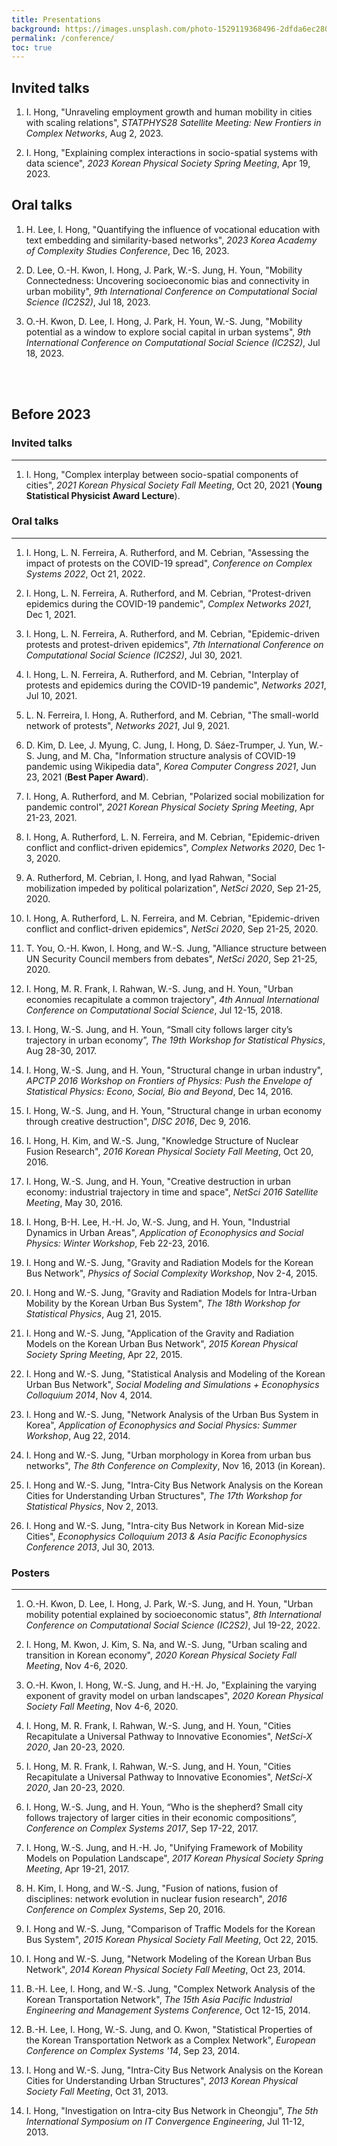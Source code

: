 ```yaml
---
title: Presentations
background: https://images.unsplash.com/photo-1529119368496-2dfda6ec2804?ixlib=rb-1.2.1&ixid=eyJhcHBfaWQiOjEyMDd9&auto=format&fit=crop&w=1000
permalink: /conference/
toc: true
---
```


Invited talks
-----
1. I. Hong, "Unraveling employment growth and human mobility in cities with scaling relations", *STATPHYS28 Satellite Meeting: New Frontiers in Complex Networks*, Aug 2, 2023.
   
1. I. Hong, "Explaining complex interactions in socio-spatial systems with data science", *2023 Korean Physical Society Spring Meeting*, Apr 19, 2023.

Oral talks
-----
1. H. Lee, I. Hong, "Quantifying the influence of vocational education with text embedding and similarity-based networks", *2023 Korea Academy of Complexity Studies Conference*, Dec 16, 2023.

1. D. Lee, O.-H. Kwon, I. Hong, J. Park, W.-S. Jung, H. Youn, "Mobility Connectedness: Uncovering socioeconomic bias and connectivity in urban mobility", *9th International Conference on Computational Social Science (IC2S2)*, Jul 18, 2023.

1. O.-H. Kwon, D. Lee, I. Hong, J. Park, H. Youn, W.-S. Jung, "Mobility potential as a window to explore social capital in urban systems", *9th International Conference on Computational Social Science (IC2S2)*, Jul 18, 2023.
<br /> 
<br />

## Before 2023
### Invited talks
-----
1. I. Hong, "Complex interplay between socio-spatial components of cities", *2021 Korean Physical Society Fall Meeting*, Oct 20, 2021 (**Young Statistical Physicist Award Lecture**).

### Oral talks
-----
1. I. Hong, L. N. Ferreira, A. Rutherford, and M. Cebrian, "Assessing the impact of protests on the COVID-19 spread", *Conference on Complex Systems 2022*, Oct 21, 2022.

1. I. Hong, L. N. Ferreira, A. Rutherford, and M. Cebrian, "Protest-driven epidemics during the COVID-19 pandemic", *Complex Networks 2021*, Dec 1, 2021.

1. I. Hong, L. N. Ferreira, A. Rutherford, and M. Cebrian, "Epidemic-driven protests and protest-driven epidemics", *7th International Conference on Computational Social Science (IC2S2)*, Jul 30, 2021.

1. I. Hong, L. N. Ferreira, A. Rutherford, and M. Cebrian, "Interplay of protests and epidemics during the COVID-19 pandemic", *Networks 2021*, Jul 10, 2021.

1. L. N. Ferreira, I. Hong, A. Rutherford, and M. Cebrian, "The small-world network of protests", *Networks 2021*, Jul 9, 2021.

1. D. Kim, D. Lee, J. Myung, C. Jung, I. Hong, D. Sáez-Trumper, J. Yun, W.-S. Jung, and M. Cha, "Information structure analysis of COVID-19 pandemic using Wikipedia data", *Korea Computer Congress 2021*, Jun 23, 2021 (**Best Paper Award**).

1. I. Hong, A. Rutherford, and M. Cebrian, "Polarized social mobilization for pandemic control", *2021 Korean Physical Society Spring Meeting*, Apr 21-23, 2021.

1. I. Hong, A. Rutherford, L. N. Ferreira, and M. Cebrian, "Epidemic-driven conflict and conflict-driven epidemics", *Complex Networks 2020*, Dec 1-3, 2020. 

1. A. Rutherford, M. Cebrian, I. Hong, and Iyad Rahwan, "Social mobilization impeded by political polarization", *NetSci 2020*, Sep 21-25, 2020.

1. I. Hong, A. Rutherford, L. N. Ferreira, and M. Cebrian, "Epidemic-driven conflict and conflict-driven epidemics", *NetSci 2020*, Sep 21-25, 2020. 

1. T. You, O.-H. Kwon, I. Hong, and W.-S. Jung, "Alliance structure between UN Security Council members from debates", *NetSci 2020*, Sep 21-25, 2020.

1. I. Hong, M. R. Frank, I. Rahwan, W.-S. Jung, and H. Youn, "Urban economies recapitulate a common trajectory", *4th Annual International Conference on Computational Social Science*, Jul 12-15, 2018.

1. I. Hong, W.-S. Jung, and H. Youn, “Small city follows larger city’s trajectory in urban economy”, *The 19th Workshop for Statistical Physics*, Aug 28-30, 2017.

1. I. Hong, W.-S. Jung, and H. Youn, "Structural change in urban industry", *APCTP 2016 Workshop on Frontiers of Physics: Push the Envelope of Statistical Physics: Econo, Social, Bio and Beyond*, Dec 14, 2016.

1. I. Hong, W.-S. Jung, and H. Youn, "Structural change in urban economy through creative destruction", *DISC 2016*, Dec 9, 2016.

1. I. Hong, H. Kim, and W.-S. Jung, "Knowledge Structure of Nuclear Fusion Research", *2016 Korean Physical Society Fall Meeting*, Oct 20, 2016.

1. I. Hong, W.-S. Jung, and H. Youn, "Creative destruction in urban economy: industrial trajectory in time and space", *NetSci 2016 Satellite Meeting*, May 30, 2016.

1. I. Hong, B-H. Lee, H.-H. Jo, W.-S. Jung, and H. Youn, "Industrial Dynamics in Urban Areas", *Application of Econophysics and Social Physics: Winter Workshop*, Feb 22-23, 2016.

1. I. Hong and W.-S. Jung, "Gravity and Radiation Models for the Korean Bus Network", *Physics of Social Complexity Workshop*, Nov 2-4, 2015.

1. I. Hong and W.-S. Jung, "Gravity and Radiation Models for Intra-Urban Mobility by the Korean Urban Bus System", *The 18th Workshop for Statistical Physics*, Aug 21, 2015.

1. I. Hong and  W.-S. Jung, "Application of the Gravity and Radiation Models on the Korean Urban Bus Network", *2015 Korean Physical Society Spring Meeting*, Apr 22, 2015.

1. I. Hong and W.-S. Jung, "Statistical Analysis and Modeling of the Korean Urban Bus Network", *Social Modeling and Simulations + Econophysics Colloquium 2014*, Nov 4, 2014.

1. I. Hong and W.-S. Jung, "Network Analysis of the Urban Bus System in Korea", *Application of Econophysics and Social Physics: Summer Workshop*, Aug 22, 2014.

1. I. Hong and W.-S. Jung, "Urban morphology in Korea from urban bus networks", *The 8th Conference on Complexity*, Nov 16, 2013 (in Korean).

1. I. Hong and W.-S. Jung, "Intra-City Bus Network Analysis on the Korean Cities for Understanding Urban Structures", *The 17th Workshop for Statistical Physics*, Nov 2, 2013.

1. I. Hong and W.-S. Jung, "Intra-city Bus Network in Korean Mid-size Cities", *Econophysics Colloquium 2013 & Asia Pacific Econophysics Conference 2013*, Jul 30, 2013.

### Posters
-----
1. O.-H. Kwon, D. Lee, I. Hong, J. Park, W.-S. Jung, and H. Youn, "Urban mobility potential explained by socioeconomic status", *8th International Conference on Computational Social Science (IC2S2)*, Jul 19-22, 2022.

1. I. Hong, M. Kwon, J. Kim, S. Na, and W.-S. Jung, "Urban scaling and transition in Korean economy", *2020 Korean Physical Society Fall Meeting*, Nov 4-6, 2020.

1. O.-H. Kwon, I. Hong, W.-S. Jung, and H.-H. Jo, "Explaining the varying exponent of gravity model on urban landscapes", *2020 Korean Physical Society Fall Meeting*, Nov 4-6, 2020.

1. I. Hong, M. R. Frank, I. Rahwan, W.-S. Jung, and H. Youn, "Cities Recapitulate a Universal Pathway to Innovative Economies", *NetSci-X 2020*, Jan 20-23, 2020.

1. I. Hong, M. R. Frank, I. Rahwan, W.-S. Jung, and H. Youn, "Cities Recapitulate a Universal Pathway to Innovative Economies", *NetSci-X 2020*, Jan 20-23, 2020.

1. I. Hong, W.-S. Jung, and H. Youn, “Who is the shepherd? Small city follows trajectory of larger cities in their economic compositions”, *Conference on Complex Systems 2017*, Sep 17-22, 2017.

1. I. Hong, W.-S. Jung, and H.-H. Jo, "Unifying Framework of Mobility Models on Population Landscape", *2017 Korean Physical Society Spring Meeting*, Apr 19-21, 2017.

1. H. Kim, I. Hong, and W.-S. Jung, "Fusion of nations, fusion of disciplines: network evolution in nuclear fusion research", *2016 Conference on Complex Systems*, Sep 20, 2016.

1. I. Hong and W.-S. Jung, "Comparison of Traffic Models for the Korean Bus System", *2015 Korean Physical Society Fall Meeting*, Oct 22, 2015.

1. I. Hong and W.-S. Jung, "Network Modeling of the Korean Urban Bus Network", *2014 Korean Physical Society Fall Meeting*, Oct 23, 2014.

1. B.-H. Lee, I. Hong, and W.-S. Jung, "Complex Network Analysis of the Korean Transportation Network", *The 15th Asia Pacific Industrial Engineering and Management Systems Conference*, Oct 12-15, 2014.

1. B.-H. Lee, I. Hong, W.-S. Jung, and O. Kwon, "Statistical Properties of the Korean Transportation Network as a Complex Network", *European Conference on Complex Systems '14*, Sep 23, 2014.

1. I. Hong and W.-S. Jung, "Intra-City Bus Network Analysis on the Korean Cities for Understanding Urban Structures", *2013 Korean Physical Society Fall Meeting*, Oct 31, 2013.

1. I. Hong, "Investigation on Intra-city Bus Network in Cheongju", *The 5th International Symposium on IT Convergence Engineering*, Jul 11-12, 2013.

